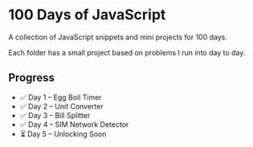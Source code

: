 # 100 Days of JavaScript

A collection of JavaScript snippets and mini projects for 100 days.

Each folder has a small project based on problems I run into day to day.

## Progress
- ✅ Day 1 – Egg Boil Timer
- ✅ Day 2 – Unit Converter
- ✅ Day 3 – Bill Splitter
- ✅ Day 4 – SIM Network Detector
- ⏳ Day 5 – Unlocking Soon



